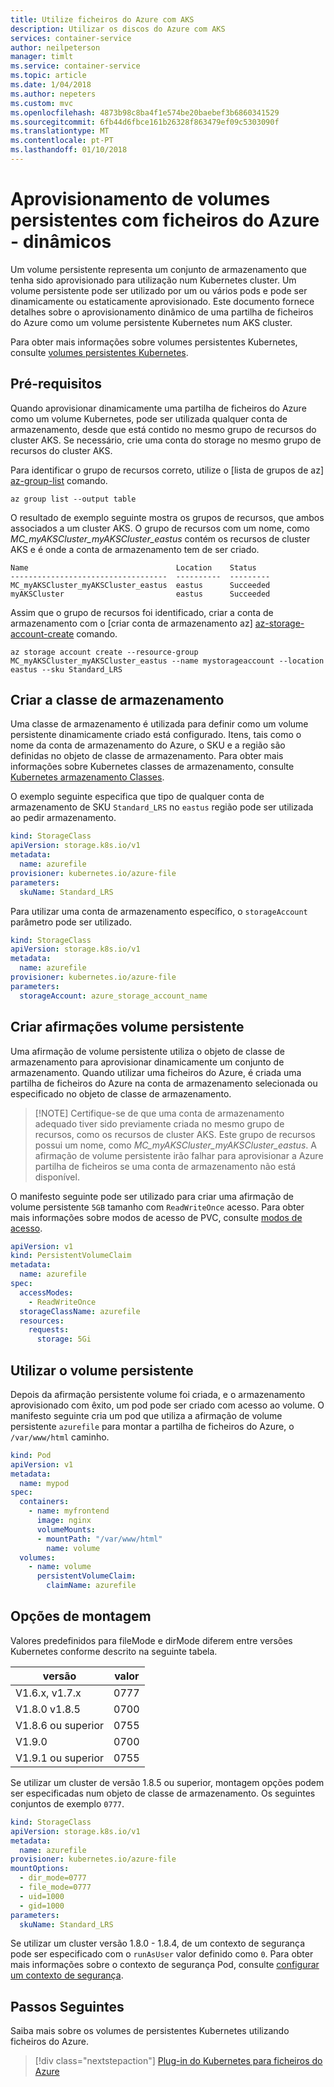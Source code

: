 ```yaml
---
title: Utilize ficheiros do Azure com AKS
description: Utilizar os discos do Azure com AKS
services: container-service
author: neilpeterson
manager: timlt
ms.service: container-service
ms.topic: article
ms.date: 1/04/2018
ms.author: nepeters
ms.custom: mvc
ms.openlocfilehash: 4873b98c8ba4f1e574be20baebef3b6860341529
ms.sourcegitcommit: 6fb44d6fbce161b26328f863479ef09c5303090f
ms.translationtype: MT
ms.contentlocale: pt-PT
ms.lasthandoff: 01/10/2018
---
```

# <a name="persistent-volumes-with-azure-files---dynamic-provisioning"></a>Aprovisionamento de volumes persistentes com ficheiros do Azure - dinâmicos

Um volume persistente representa um conjunto de armazenamento que tenha sido aprovisionado para utilização num Kubernetes cluster. Um volume persistente pode ser utilizado por um ou vários pods e pode ser dinamicamente ou estaticamente aprovisionado. Este documento fornece detalhes sobre o aprovisionamento dinâmico de uma partilha de ficheiros do Azure como um volume persistente Kubernetes num AKS cluster. 

Para obter mais informações sobre volumes persistentes Kubernetes, consulte [volumes persistentes Kubernetes][kubernetes-volumes].

## <a name="prerequisites"></a>Pré-requisitos

Quando aprovisionar dinamicamente uma partilha de ficheiros do Azure como um volume Kubernetes, pode ser utilizada qualquer conta de armazenamento, desde que está contido no mesmo grupo de recursos do cluster AKS. Se necessário, crie uma conta do storage no mesmo grupo de recursos do cluster AKS. 

Para identificar o grupo de recursos correto, utilize o [lista de grupos de az] [ az-group-list] comando.

```azurecli-interactive
az group list --output table
```

O resultado de exemplo seguinte mostra os grupos de recursos, que ambos associados a um cluster AKS. O grupo de recursos com um nome, como *MC_myAKSCluster_myAKSCluster_eastus* contém os recursos de cluster AKS e é onde a conta de armazenamento tem de ser criado. 

```
Name                                 Location    Status
-----------------------------------  ----------  ---------
MC_myAKSCluster_myAKSCluster_eastus  eastus      Succeeded
myAKSCluster                         eastus      Succeeded
```

Assim que o grupo de recursos foi identificado, criar a conta de armazenamento com o [criar conta de armazenamento az] [ az-storage-account-create] comando.

```azurecli-interactive
az storage account create --resource-group  MC_myAKSCluster_myAKSCluster_eastus --name mystorageaccount --location eastus --sku Standard_LRS
```

## <a name="create-storage-class"></a>Criar a classe de armazenamento

Uma classe de armazenamento é utilizada para definir como um volume persistente dinamicamente criado está configurado. Itens, tais como o nome da conta de armazenamento do Azure, o SKU e a região são definidas no objeto de classe de armazenamento. Para obter mais informações sobre Kubernetes classes de armazenamento, consulte [Kubernetes armazenamento Classes][kubernetes-storage-classes].

O exemplo seguinte especifica que tipo de qualquer conta de armazenamento de SKU `Standard_LRS` no `eastus` região pode ser utilizada ao pedir armazenamento. 

```yaml
kind: StorageClass
apiVersion: storage.k8s.io/v1
metadata:
  name: azurefile
provisioner: kubernetes.io/azure-file
parameters:
  skuName: Standard_LRS
```

Para utilizar uma conta de armazenamento específico, o `storageAccount` parâmetro pode ser utilizado.

```yaml
kind: StorageClass
apiVersion: storage.k8s.io/v1
metadata:
  name: azurefile
provisioner: kubernetes.io/azure-file
parameters:
  storageAccount: azure_storage_account_name
```

## <a name="create-persistent-volume-claim"></a>Criar afirmações volume persistente

Uma afirmação de volume persistente utiliza o objeto de classe de armazenamento para aprovisionar dinamicamente um conjunto de armazenamento. Quando utilizar uma ficheiros do Azure, é criada uma partilha de ficheiros do Azure na conta de armazenamento selecionada ou especificado no objeto de classe de armazenamento.

>  [!NOTE]
>   Certifique-se de que uma conta de armazenamento adequado tiver sido previamente criada no mesmo grupo de recursos, como os recursos de cluster AKS. Este grupo de recursos possui um nome, como *MC_myAKSCluster_myAKSCluster_eastus*. A afirmação de volume persistente irão falhar para aprovisionar a Azure partilha de ficheiros se uma conta de armazenamento não está disponível. 

O manifesto seguinte pode ser utilizado para criar uma afirmação de volume persistente `5GB` tamanho com `ReadWriteOnce` acesso. Para obter mais informações sobre modos de acesso de PVC, consulte [modos de acesso][access-modes].

```yaml
apiVersion: v1
kind: PersistentVolumeClaim
metadata:
  name: azurefile
spec:
  accessModes:
    - ReadWriteOnce
  storageClassName: azurefile
  resources:
    requests:
      storage: 5Gi
```

## <a name="using-the-persistent-volume"></a>Utilizar o volume persistente

Depois da afirmação persistente volume foi criada, e o armazenamento aprovisionado com êxito, um pod pode ser criado com acesso ao volume. O manifesto seguinte cria um pod que utiliza a afirmação de volume persistente `azurefile` para montar a partilha de ficheiros do Azure, o `/var/www/html` caminho. 

```yaml
kind: Pod
apiVersion: v1
metadata:
  name: mypod
spec:
  containers:
    - name: myfrontend
      image: nginx
      volumeMounts:
      - mountPath: "/var/www/html"
        name: volume
  volumes:
    - name: volume
      persistentVolumeClaim:
        claimName: azurefile
```

## <a name="mount-options"></a>Opções de montagem

Valores predefinidos para fileMode e dirMode diferem entre versões Kubernetes conforme descrito na seguinte tabela. 

| versão | valor |
| ---- | ---- |
| V1.6.x, v1.7.x | 0777 |
| V1.8.0 v1.8.5 | 0700 |
| V1.8.6 ou superior | 0755 |
| V1.9.0 | 0700 |
| V1.9.1 ou superior | 0755 |

Se utilizar um cluster de versão 1.8.5 ou superior, montagem opções podem ser especificadas num objeto de classe de armazenamento. Os seguintes conjuntos de exemplo `0777`. 

```yaml
kind: StorageClass
apiVersion: storage.k8s.io/v1
metadata:
  name: azurefile
provisioner: kubernetes.io/azure-file
mountOptions:
  - dir_mode=0777
  - file_mode=0777
  - uid=1000
  - gid=1000
parameters:
  skuName: Standard_LRS
```

Se utilizar um cluster versão 1.8.0 - 1.8.4, de um contexto de segurança pode ser especificado com o `runAsUser` valor definido como `0`. Para obter mais informações sobre o contexto de segurança Pod, consulte [configurar um contexto de segurança][kubernetes-security-context].

## <a name="next-steps"></a>Passos Seguintes

Saiba mais sobre os volumes de persistentes Kubernetes utilizando ficheiros do Azure.

> [!div class="nextstepaction"]
> [Plug-in do Kubernetes para ficheiros do Azure][kubernetes-files]

<!-- LINKS - external -->
[access-modes]: https://kubernetes.io/docs/concepts/storage/persistent-volumes/#access-modes
[kubectl-create]: https://kubernetes.io/docs/user-guide/kubectl/v1.8/#create
[kubectl-describe]: https://kubernetes-v1-4.github.io/docs/user-guide/kubectl/kubectl_describe/
[kubernetes-files]: https://github.com/kubernetes/examples/blob/master/staging/volumes/azure_file/README.md
[kubernetes-secret]: https://kubernetes.io/docs/concepts/configuration/secret/
[kubernetes-security-context]: https://kubernetes.io/docs/tasks/configure-pod-container/security-context/
[kubernetes-storage-classes]: https://kubernetes.io/docs/concepts/storage/storage-classes/
[kubernetes-volumes]: https://kubernetes.io/docs/concepts/storage/persistent-volumes/

<!-- LINKS - internal -->
[az-group-create]: /cli/azure/group#az_group_create
[az-group-list]: /cli/azure/group#az_group_list
[az-storage-account-create]: /cli/azure/storage/account#az_storage_account_create
[az-storage-create]: /cli/azure/storage/account#az_storage_account_create
[az-storage-key-list]: /cli/azure/storage/account/keys#az_storage_account_keys_list
[az-storage-share-create]: /cli/azure/storage/share#az_storage_share_create